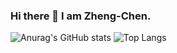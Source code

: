 ### Hi there 👋 I am Zheng-Chen.
![Anurag's GitHub stats](https://github-readme-stats.vercel.app/api?username=YZCUS&theme=vue-dark&show_icons=true&layout=compact)
![Top Langs](https://github-readme-stats.vercel.app/api/top-langs/?username=YZCUS&theme=vue-dark&layout=compact)




<!--
**YZCUS/YZCUS** is a ✨ _special_ ✨ repository because its `README.md` (this file) appears on your GitHub profile.

Here are some ideas to get you started:

- 🔭 I’m currently working on ...
- 🌱 I’m currently learning ...
- 👯 I’m looking to collaborate on ...
- 🤔 I’m looking for help with ...
- 💬 Ask me about ...
- 📫 How to reach me: ...
- 😄 Pronouns: ...
- ⚡ Fun fact: ...
-->
